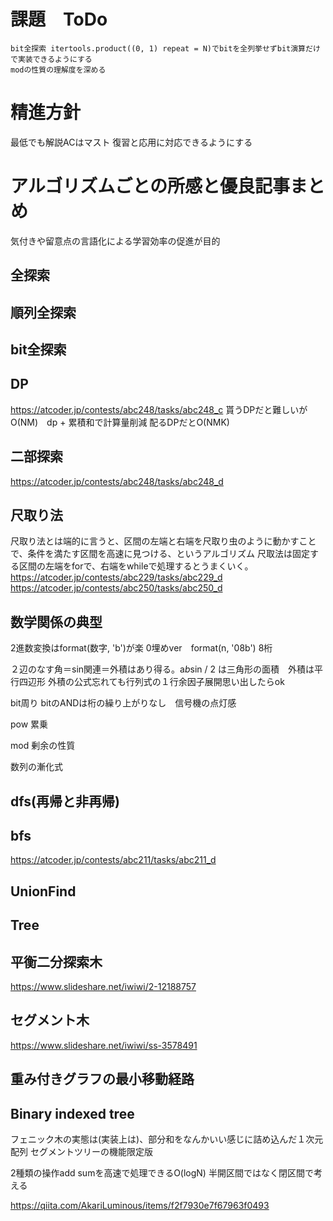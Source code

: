 # 課題　ToDo
    bit全探索 itertools.product((0, 1) repeat = N)でbitを全列挙せずbit演算だけで実装できるようにする
    modの性質の理解度を深める
    

# 精進方針
最低でも解説ACはマスト
復習と応用に対応できるようにする

# アルゴリズムごとの所感と優良記事まとめ
気付きや留意点の言語化による学習効率の促進が目的


## 全探索

## 順列全探索

## bit全探索

## DP
https://atcoder.jp/contests/abc248/tasks/abc248_c
貰うDPだと難しいがO(NM)　dp + 累積和で計算量削減
配るDPだとO(NMK)

## 二部探索
https://atcoder.jp/contests/abc248/tasks/abc248_d

## 尺取り法
尺取り法とは端的に言うと、区間の左端と右端を尺取り虫のように動かすことで、条件を満たす区間を高速に見つける、というアルゴリズム
尺取法は固定する区間の左端をforで、右端をwhileで処理するとうまくいく。
https://atcoder.jp/contests/abc229/tasks/abc229_d
https://atcoder.jp/contests/abc250/tasks/abc250_d

## 数学関係の典型
2進数変換はformat(数字, 'b')が楽
0埋めver　format(n, '08b') 8桁

２辺のなす角＝sin関連＝外積はあり得る。a*b*sin / 2 は三角形の面積　外積は平行四辺形
外積の公式忘れても行列式の１行余因子展開思い出したらok

bit周り
bitのANDは桁の繰り上がりなし　信号機の点灯感

pow 累乗

mod 剰余の性質

数列の漸化式
## dfs(再帰と非再帰)

## bfs
https://atcoder.jp/contests/abc211/tasks/abc211_d

## UnionFind

## Tree
## 平衡二分探索木
https://www.slideshare.net/iwiwi/2-12188757
## セグメント木
https://www.slideshare.net/iwiwi/ss-3578491

## 重み付きグラフの最小移動経路

## Binary indexed tree
フェニック木の実態は(実装上は)、部分和をなんかいい感じに詰め込んだ１次元配列
セグメントツリーの機能限定版　

2種類の操作add sumを高速で処理できるO(logN)
半開区間ではなく閉区間で考える

https://qiita.com/AkariLuminous/items/f2f7930e7f67963f0493
